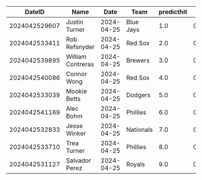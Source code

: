 DateID         |  Name               |  Date        |  Team       |  predicthit  |  predicthitproba     |  hitbool  |  Last7DaysAVG  |  Last15DaysAVG  |  Last30DaysAVG
---------------|---------------------|--------------|-------------|--------------|----------------------|-----------|----------------|-----------------|---------------
2024042529607  |  Justin Turner      |  2024-04-25  |  Blue Jays  |  1.0         |  0.6594848220601097  |  False    |  0.278         |  0.316          |  0.319
2024042533411  |  Rob Refsnyder      |  2024-04-25  |  Red Sox    |  2.0         |  0.6453027636991677  |  False    |  0.438         |  0.438          |  0.438
2024042539895  |  William Contreras  |  2024-04-25  |  Brewers    |  3.0         |  0.6273665844180587  |  False    |  0.36          |  0.346          |  0.359
2024042540086  |  Connor Wong        |  2024-04-25  |  Red Sox    |  4.0         |  0.6268244824053353  |  False    |  0.35          |  0.395          |  0.37
2024042533039  |  Mookie Betts       |  2024-04-25  |  Dodgers    |  5.0         |  0.6198488633533141  |  False    |  0.35          |  0.352          |  0.337
2024042541169  |  Alec Bohm          |  2024-04-25  |  Phillies   |  6.0         |  0.6144585097135828  |  False    |  0.583         |  0.417          |  0.337
2024042532833  |  Jesse Winker       |  2024-04-25  |  Nationals  |  7.0         |  0.6103333107957435  |  False    |  0.105         |  0.289          |  0.297
2024042533710  |  Trea Turner        |  2024-04-25  |  Phillies   |  8.0         |  0.6091332288077747  |  False    |  0.308         |  0.345          |  0.324
2024042531127  |  Salvador Perez     |  2024-04-25  |  Royals     |  9.0         |  0.6067420698017043  |  False    |  0.429         |  0.356          |  0.348
